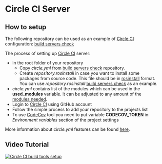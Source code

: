 # Circle CI Server

## How to setup

The following repository can be used as an example of [Circle CI](https://circleci.com/) configuration: [build servers check](https://github.com/shadow-robot/build-servers-check)

The process of setting up [Circle CI](https://circleci.com/) server:

  * In the root folder of your repository
    * Copy *circle.yml* from [build servers check](https://github.com/shadow-robot/build-servers-check) repository. 
    * Create *repository.rosinstall* in case you want to install some packages from source code. This file should be in [rosinstall](http://wiki.ros.org/rosinstall) format.
      You can use *repository.rosinstall* [build servers check](https://github.com/shadow-robot/build-servers-check) as an example.
  * *circle.yml* contains list of the modules which can be used in the **used_modules** variable. It can be adjusted to any amount of the [modules needed](../modules.md).
  * Login to [Circle CI](https://circleci.com/) using GitHub account
  * Follow the simple process to add your repository to the projects list
  * To use [CodeCov](https://codecov.io) tool you need to put variable **CODECOV_TOKEN** in *Environment variables* section of the project settings

More information about *circle.yml* features can be found [here](https://circleci.com/docs/configuration). 

## Video Tutorial
 
[![Circle CI build tools setup](http://img.youtube.com/vi/Ip_HoUXsvT4/0.jpg)](http://www.youtube.com/watch?v=Ip_HoUXsvT4)
